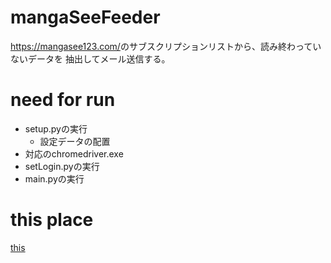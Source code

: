 # mangaSeeFeeder

<https://mangasee123.com/>のサブスクリプションリストから、読み終わっていないデータを
抽出してメール送信する。

# need for run

+ setup.pyの実行
  + 設定データの配置
+ 対応のchromedriver.exe
+ setLogin.pyの実行
+ main.pyの実行

# this place
[this](https://github.com/ichir0roie/mangaSeeFeeder)
